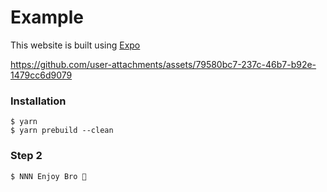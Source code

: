 # Example

This website is built using [Expo](https://docs.expo.dev/)

https://github.com/user-attachments/assets/79580bc7-237c-46b7-b92e-1479cc6d9079



### Installation

```
$ yarn
$ yarn prebuild --clean
```

### Step 2

```
$ NNN Enjoy Bro 🐧
```
